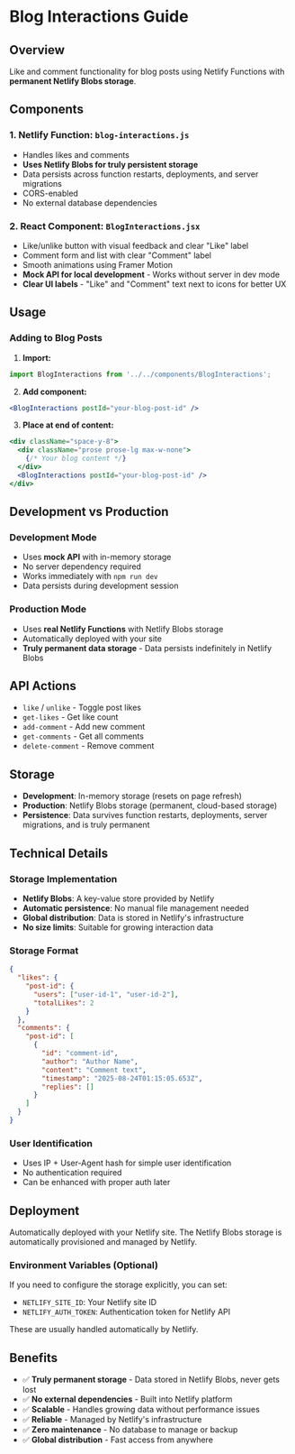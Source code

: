 # Blog Interactions Guide

## Overview
Like and comment functionality for blog posts using Netlify Functions with **permanent Netlify Blobs storage**.

## Components

### 1. Netlify Function: `blog-interactions.js`
- Handles likes and comments
- **Uses Netlify Blobs for truly persistent storage**
- Data persists across function restarts, deployments, and server migrations
- CORS-enabled
- No external database dependencies

### 2. React Component: `BlogInteractions.jsx`
- Like/unlike button with visual feedback and clear "Like" label
- Comment form and list with clear "Comment" label
- Smooth animations using Framer Motion
- **Mock API for local development** - Works without server in dev mode
- **Clear UI labels** - "Like" and "Comment" text next to icons for better UX

## Usage

### Adding to Blog Posts

1. **Import:**
```jsx
import BlogInteractions from '../../components/BlogInteractions';
```

2. **Add component:**
```jsx
<BlogInteractions postId="your-blog-post-id" />
```

3. **Place at end of content:**
```jsx
<div className="space-y-8">
  <div className="prose prose-lg max-w-none">
    {/* Your blog content */}
  </div>
  <BlogInteractions postId="your-blog-post-id" />
</div>
```

## Development vs Production

### Development Mode
- Uses **mock API** with in-memory storage
- No server dependency required
- Works immediately with `npm run dev`
- Data persists during development session

### Production Mode
- Uses **real Netlify Functions** with Netlify Blobs storage
- Automatically deployed with your site
- **Truly permanent data storage** - Data persists indefinitely in Netlify Blobs

## API Actions

- `like` / `unlike` - Toggle post likes
- `get-likes` - Get like count
- `add-comment` - Add new comment
- `get-comments` - Get all comments
- `delete-comment` - Remove comment

## Storage

- **Development**: In-memory storage (resets on page refresh)
- **Production**: Netlify Blobs storage (permanent, cloud-based storage)
- **Persistence**: Data survives function restarts, deployments, server migrations, and is truly permanent

## Technical Details

### Storage Implementation
- **Netlify Blobs**: A key-value store provided by Netlify
- **Automatic persistence**: No manual file management needed
- **Global distribution**: Data is stored in Netlify's infrastructure
- **No size limits**: Suitable for growing interaction data

### Storage Format
```json
{
  "likes": {
    "post-id": {
      "users": ["user-id-1", "user-id-2"],
      "totalLikes": 2
    }
  },
  "comments": {
    "post-id": [
      {
        "id": "comment-id",
        "author": "Author Name",
        "content": "Comment text",
        "timestamp": "2025-08-24T01:15:05.653Z",
        "replies": []
      }
    ]
  }
}
```

### User Identification
- Uses IP + User-Agent hash for simple user identification
- No authentication required
- Can be enhanced with proper auth later

## Deployment

Automatically deployed with your Netlify site. The Netlify Blobs storage is automatically provisioned and managed by Netlify.

### Environment Variables (Optional)
If you need to configure the storage explicitly, you can set:
- `NETLIFY_SITE_ID`: Your Netlify site ID
- `NETLIFY_AUTH_TOKEN`: Authentication token for Netlify API

These are usually handled automatically by Netlify.

## Benefits
- ✅ **Truly permanent storage** - Data stored in Netlify Blobs, never gets lost
- ✅ **No external dependencies** - Built into Netlify platform
- ✅ **Scalable** - Handles growing data without performance issues
- ✅ **Reliable** - Managed by Netlify's infrastructure
- ✅ **Zero maintenance** - No database to manage or backup
- ✅ **Global distribution** - Fast access from anywhere
